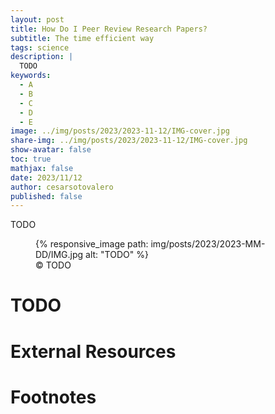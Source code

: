 ```yaml
---
layout: post
title: How Do I Peer Review Research Papers?
subtitle: The time efficient way
tags: science
description: |
  TODO
keywords:
  - A
  - B
  - C
  - D
  - E
image: ../img/posts/2023/2023-11-12/IMG-cover.jpg
share-img: ../img/posts/2023/2023-11-12/IMG-cover.jpg
show-avatar: false
toc: true
mathjax: false
date: 2023/11/12
author: cesarsotovalero
published: false
---
```


[//]: # (My writing process:)
[//]: # (I start with 3 questions at the top:)
[//]: # (- What problem am I solving?)
[//]: # (- What are the benefits of solving it?)
[//]: # (- What emotion am I generating?)
[//]: # (From these questions, I create:)
[//]: # (- At least 5 headlines)
[//]: # (- The bullet point summary)  
[//]: # (Then I fill in the details.)

TODO

<figure class="jb_picture">
  {% responsive_image path: img/posts/2023/2023-MM-DD/IMG.jpg alt: "TODO" %}
  <figcaption class="stroke"> 
    &#169; TODO
  </figcaption>
</figure>

# TODO

# External Resources

# Footnotes




